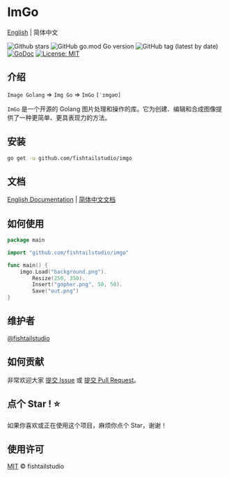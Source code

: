 # ImGo
[English](README.md) | 简体中文

![Github stars](https://img.shields.io/github/stars/fishtailstudio/imgo?style=social)
![GitHub go.mod Go version](https://img.shields.io/github/go-mod/go-version/fishtailstudio/imgo)
![GitHub tag (latest by date)](https://img.shields.io/github/v/tag/fishtailstudio/imgo)
[![GoDoc](https://godoc.org/github.com/fishtailstudio/imgo?status.svg)](https://pkg.go.dev/github.com/fishtailstudio/imgo)
[![License: MIT](https://img.shields.io/badge/License-MIT-yellow.svg)](https://opensource.org/licenses/MIT)

## 介绍

`Image Golang` => `Img Go` => `ImGo` `[ˈɪmɡəʊ]`

`ImGo` 是一个开源的 Golang 图片处理和操作的库。它为创建、编辑和合成图像提供了一种更简单、更具表现力的方法。

## 安装

```bash
go get -u github.com/fishtailstudio/imgo
```

## 文档

[English Documentation](https://imgo.gitbook.io/en/) | [简体中文文档](https://imgo.gitbook.io/cn/)

## 如何使用

```go
package main

import "github.com/fishtailstudio/imgo"

func main() {
    imgo.Load("background.png").
        Resize(250, 350).
        Insert("gopher.png", 50, 50).
        Save("out.png")
}
```

## 维护者

[@fishtailstudio](https://github.com/fishtailstudio)

## 如何贡献

非常欢迎大家 [提交 Issue](https://github.com/fishtailstudio/imgo/issues/new) 或 [提交 Pull Request](https://github.com/fishtailstudio/imgo/pulls)。

## 点个 Star ! ⭐

如果你喜欢或正在使用这个项目，麻烦你点个 Star，谢谢！

## 使用许可

[MIT](LICENSE) © fishtailstudio